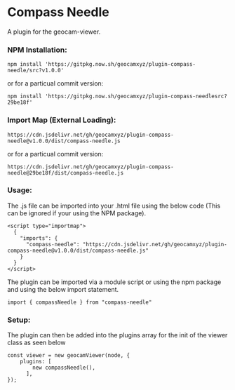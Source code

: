 # Compass Needle
A plugin for the geocam-viewer.
### NPM Installation:
```
npm install 'https://gitpkg.now.sh/geocamxyz/plugin-compass-needle/src?v1.0.0'
```
or for a particual commit version:
```
npm install 'https://gitpkg.now.sh/geocamxyz/plugin-compass-needlesrc?29be18f'
```
### Import Map (External Loading):
```
https://cdn.jsdelivr.net/gh/geocamxyz/plugin-compass-needle@v1.0.0/dist/compass-needle.js
```
or for a particual commit version:
```
https://cdn.jsdelivr.net/gh/geocamxyz/plugin-compass-needle@29be18f/dist/compass-needle.js
```
### Usage:
The .js file can be imported into your .html file using the below code (This can be ignored if your using the NPM package).
```
<script type="importmap">
  {
    "imports": {
      "compass-needle": "https://cdn.jsdelivr.net/gh/geocamxyz/plugin-compass-needle@v1.0.0/dist/compass-needle.js"
    }
  }
</script>
```
The plugin can be imported via a module script or using the npm package and using the below import statement.
```
import { compassNeedle } from "compass-needle"
```
### Setup:
The plugin can then be added into the plugins array for the init of the viewer class as seen below
```
const viewer = new geocamViewer(node, {
	plugins: [
        new compassNeedle(),
      ],
});
```